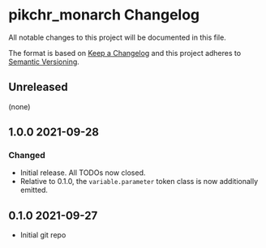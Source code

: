 # pikchr_monarch Changelog

All notable changes to this project will be documented in this file.

The format is based on [Keep a
Changelog](http://keepachangelog.com/en/1.0.0/) and this project adheres
to [Semantic Versioning](http://semver.org/spec/v2.0.0.html).

## Unreleased
(none)

## 1.0.0 2021-09-28
### Changed
- Initial release.  All TODOs now closed.
- Relative to 0.1.0, the `variable.parameter` token class is now additionally emitted.

## 0.1.0 2021-09-27
- Initial git repo
